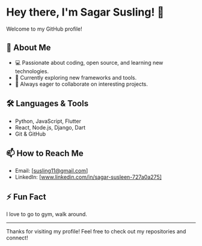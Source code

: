 
# Hey there, I'm Sagar Susling! 👋

Welcome to my GitHub profile!

## 👤 About Me

- 💻 Passionate about coding, open source, and learning new technologies.
- 🌱 Currently exploring new frameworks and tools.
- 🚀 Always eager to collaborate on interesting projects.

## 🛠️ Languages & Tools

- Python, JavaScript, Flutter
- React, Node.js, Django, Dart
- Git & GitHub


## 📫 How to Reach Me

- Email: [susling11@gmail.com]
- LinkedIn: [www.linkedin.com/in/sagar-susleen-727a0a275]

## ⚡ Fun Fact

I love to go to gym, walk around.

---

Thanks for visiting my profile!
Feel free to check out my repositories and connect!
